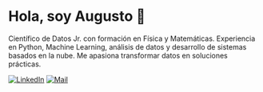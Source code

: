 # Hola, soy Augusto 👋

Científico de Datos Jr. con formación en Física y Matemáticas. 
Experiencia en Python, Machine Learning, análisis de datos y 
desarrollo de sistemas basados en la nube. 
Me apasiona transformar datos en soluciones prácticas.

[![LinkedIn](https://img.shields.io/badge/LinkedIn-Augusto%20Del%20Pilar-blue?style=for-the-badge&logo=linkedin)](https://linkedin.com/in/audemx)
[![Mail](https://img.shields.io/badge/Correo-audeemx.ti%40gmail.com-red?style=for-the-badge&logo=gmail)](mailto:audeemx.ti@gmail.com)
